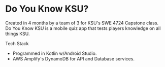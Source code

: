 # Do You Know KSU?
<p>Created in 4 months by a team of 3 for KSU's SWE 4724 Capstone class.
Do You Know KSU is a mobile quiz app that tests players knowledge on all things KSU.
</p>
Tech Stack
<ul>
  <li>Programmed in Kotlin w/Android Studio.</li>
  <li>AWS Amplify's DynamoDB for API and Database services.</li>

